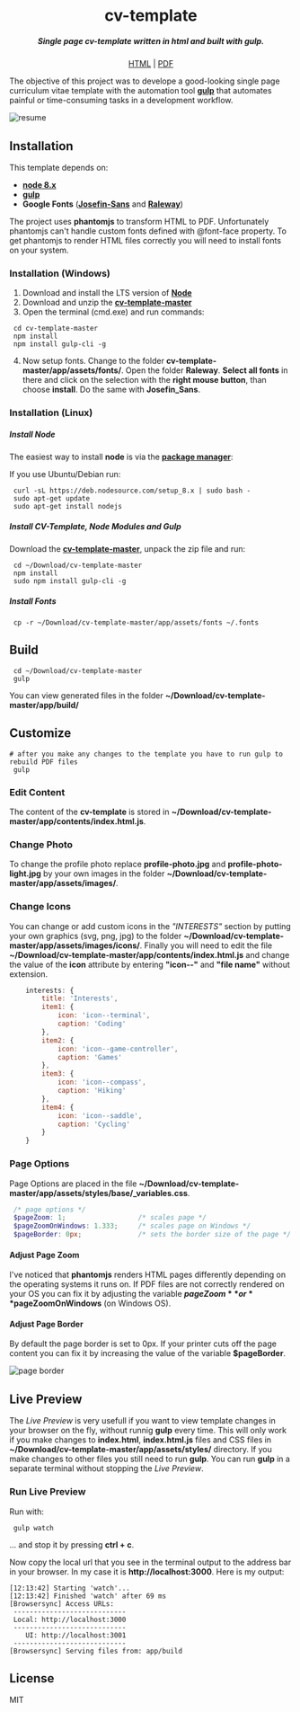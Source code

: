 <!--

keywords:
cv-template, cv, resume, curriculum-vitae, template, theme, generator, html, pdf, htmltopdf

-->

<h1 align="center">cv-template</h1>

<h5 align="center">Single page cv-template written in html and built with gulp.</h5>
<p align="center">
    <a href="https://frontant.github.io/cv-template-demo/" target="_blank">HTML</a> |
    <a href="https://frontant.github.io/cv-template-demo/resume-dark.pdf" target="_blank">PDF</a>
</p>

The objective of this project was to develope a good-looking single page curriculum vitae template with the automation tool <a href="https://gulpjs.com/" target="_blank">**gulp**</a> that automates painful or time-consuming tasks in a development workflow.


![resume](docs/images/resume.jpg)


## Installation

This template depends on:
- <a href="https://nodejs.org/" target="_blank">**node 8.x**</a>
- <a href="https://gulpjs.com/" target="_blank">**gulp**</a>
- **Google Fonts** (<a href="https://fonts.google.com/specimen/Josefin+Sans" target="_blank">**Josefin-Sans**</a> and <a href="https://fonts.google.com/specimen/Raleway" target="_blank">**Raleway**</a>)

The project uses **phantomjs** to transform HTML to PDF. Unfortunately phantomjs can't handle custom fonts defined with @font-face property. To get phantomjs to render HTML files correctly you will need to install fonts on your system.


### Installation (Windows)

1. Download and install the LTS version of <a href="https://nodejs.org/" target="_blank">**Node**</a>
2. Download and unzip the <a href="https://github.com/frontant/cv-template/archive/master.zip" target="_blank">**cv-template-master**</a>
3. Open the terminal (cmd.exe) and run commands:
```shell
 cd cv-template-master
 npm install
 npm install gulp-cli -g
```
4. Now setup fonts. Change to the folder **cv-template-master/app/assets/fonts/**. Open the folder **Raleway**. **Select all fonts** in there and click on the selection with the **right mouse button**, than choose **install**. Do the same with **Josefin_Sans**.

### Installation (Linux)

##### Install Node

The easiest way to install **node** is via the <a href="https://nodejs.org/en/download/package-manager/" target="_blank">**package manager**</a>:

If you use Ubuntu/Debian run:
```shell
 curl -sL https://deb.nodesource.com/setup_8.x | sudo bash -
 sudo apt-get update
 sudo apt-get install nodejs
```

##### Install CV-Template, Node Modules and Gulp

Download the <a href="https://github.com/frontant/cv-template/archive/master.zip" target="_blank">**cv-template-master**</a>, unpack the zip file and run:
```shell
 cd ~/Download/cv-template-master
 npm install
 sudo npm install gulp-cli -g
```

##### Install Fonts

```shell
 cp -r ~/Download/cv-template-master/app/assets/fonts ~/.fonts
```


## Build

```shell
 cd ~/Download/cv-template-master
 gulp
```

You can view generated files in the folder **~/Download/cv-template-master/app/build/**


## Customize

```shell
# after you make any changes to the template you have to run gulp to rebuild PDF files
 gulp
```

### Edit Content

The content of the **cv-template** is stored in **~/Download/cv-template-master/app/contents/index.html.js**.

### Change Photo

To change the profile photo replace **profile-photo.jpg** and **profile-photo-light.jpg** by your own images in the folder **~/Download/cv-template-master/app/assets/images/**.

### Change Icons

You can change or add custom icons in the *"INTERESTS"* section by putting your own graphics (svg, png, jpg) to the folder **~/Download/cv-template-master/app/assets/images/icons/**. Finally you will need to edit the file **~/Download/cv-template-master/app/contents/index.html.js** and change the value of the **icon** attribute by entering **"icon--"** and **"file name"** without extension.
```js
    interests: {
        title: 'Interests',
        item1: {
            icon: 'icon--terminal',
            caption: 'Coding'
        },
        item2: {
            icon: 'icon--game-controller',
            caption: 'Games'
        },
        item3: {
            icon: 'icon--compass',
            caption: 'Hiking'
        },
        item4: {
            icon: 'icon--saddle',
            caption: 'Cycling'
        }
    }
```

### Page Options

Page Options are placed in the file **~/Download/cv-template-master/app/assets/styles/base/_variables.css**.
```scss
 /* page options */
 $pageZoom: 1;                  /* scales page */
 $pageZoomOnWindows: 1.333;     /* scales page on Windows */
 $pageBorder: 0px;              /* sets the border size of the page */
```

#### Adjust Page Zoom

I've noticed that **phantomjs** renders HTML pages differently depending on the operating systems it runs on. If PDF files are not correctly rendered on your OS you can fix it by adjusting the variable **$pageZoom** or **$pageZoomOnWindows** (on Windows OS).

#### Adjust Page Border

By default the page border is set to 0px. If your printer cuts off the page content you can fix it by increasing the value of the variable **$pageBorder**.

![page border](docs/images/resume-page-border.jpg)

## Live Preview

The *Live Preview* is very usefull if you want to view template changes in your browser on the fly, without runnig **gulp** every time. This will only work if you make changes to **index.html**, **index.html.js** files and CSS files in **~/Download/cv-template-master/app/assets/styles/** directory. If you make changes to other files you still need to run **gulp**. You can run **gulp** in a separate terminal without stopping the *Live Preview*.

### Run Live Preview

Run with:
```shell
 gulp watch
```
... and stop it by pressing **ctrl + c**.

Now copy the local url that you see in the terminal output to the address bar in your browser. In my case it is **http://localhost:3000**. Here is my output:
```
[12:13:42] Starting 'watch'...
[12:13:42] Finished 'watch' after 69 ms
[Browsersync] Access URLs:
 ----------------------------
 Local: http://localhost:3000
 ----------------------------
    UI: http://localhost:3001
 ----------------------------
[Browsersync] Serving files from: app/build
```


## License

MIT
